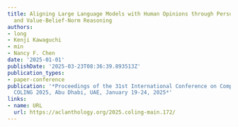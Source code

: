 ```yaml
---
title: Aligning Large Language Models with Human Opinions through Persona Selection
  and Value-Belief-Norm Reasoning
authors:
- long
- Kenji Kawaguchi
- min
- Nancy F. Chen
date: '2025-01-01'
publishDate: '2025-03-23T08:36:39.893513Z'
publication_types:
- paper-conference
publication: '*Proceedings of the 31st International Conference on Computational Linguistics,
  COLING 2025, Abu Dhabi, UAE, January 19-24, 2025*'
links:
- name: URL
  url: https://aclanthology.org/2025.coling-main.172/
---
```

